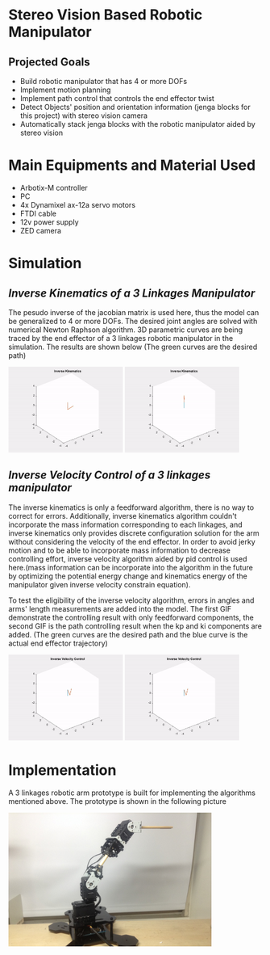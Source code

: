 # Stereo Vision Based Robotic Manipulator
## Projected Goals
* Build robotic manipulator that has 4 or more DOFs
* Implement motion planning
* Implement path control that controls the end effector twist
* Detect Objects' position and orientation information (jenga blocks for this project) with stereo vision camera
* Automatically stack jenga blocks with the robotic manipulator aided by stereo vision


# Main Equipments and Material Used
* Arbotix-M controller
* PC
* 4x Dynamixel ax-12a servo motors
* FTDI cable
* 12v power supply
* ZED camera
# Simulation
## *Inverse Kinematics of a 3 Linkages Manipulator*
The pesudo inverse of the jacobian matrix is used here, thus the model can be generalized to 4 or more DOFs. The desired joint angles are solved with numerical Newton Raphson algorithm.
3D parametric curves are being traced by the end effector of a 3 linkages robotic manipulator in the simulation. The results are shown below (The green curves are the desired path)

<p float="left">
   <img src="https://github.com/SamoaChen/Stereo-Vision-Based-Robotic-Manipulator/blob/main/image/SPIRAL.gif" width="45%" height="45%">
   <img src="https://github.com/SamoaChen/Stereo-Vision-Based-Robotic-Manipulator/blob/main/image/HEART.gif" width="45%" height="45%">
</p>


## *Inverse Velocity Control of a 3 linkages manipulator*
The inverse kinematics is only a feedforward algorithm, there is no way to correct for errors. Additionally, inverse kinematics algorithm couldn't incorporate the mass information corresponding to each linkages, and inverse kinematics only provides discrete configuration solution for the arm without considering the velocity of the end effector. In order to avoid jerky motion and to be able to incorporate mass information to decrease controlling effort, inverse velocity algorithm aided by pid control is used here.(mass information can be incorporate into the algorithm in the future by optimizing the potential energy change and kinematics energy of the manipulator given inverse velocity constrain equation).

To test the eligibility of the inverse velocity algorithm, errors in angles and arms' length measurements are added into the model. The first GIF demonstrate the controlling result with only feedforward components, the second GIF is the path controlling result when the kp and ki components are added. (The green curves are the desired path and the blue curve is the actual end effector trajectory)

<p float="left">
   <img src="https://github.com/SamoaChen/Stereo-Vision-Based-Robotic-Manipulator/blob/main/image/NO_CONTROL.gif" width="45%" height="45%">
   <img src="https://github.com/SamoaChen/Stereo-Vision-Based-Robotic-Manipulator/blob/main/image/WITH_CONTROL.gif" width="45%" height="45%">
</p>

# Implementation
A 3 linkages robotic arm prototype is built for implementing the algorithms mentioned above. The prototype is shown in the following picture

<img src="https://github.com/SamoaChen/Stereo-Vision-Based-Robotic-Manipulator/blob/main/image/stereo_robot_arm.JPG" width="80%" height="80%">
